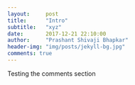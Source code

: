 ```yaml
---
layout:     post
title:      "Intro"
subtitle:   "xyz"
date:       2017-12-21 22:10:00
author:     "Prashant Shivaji Bhapkar"
header-img: "img/posts/jekyll-bg.jpg"
comments: true
---
```

Testing the comments section